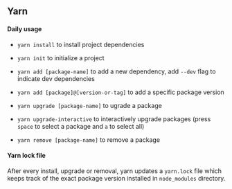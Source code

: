 ## Yarn

#### Daily usage

- `yarn install` to install project dependencies

- `yarn init` to initialize a project

- `yarn add [package-name]` to add a new dependency, add `--dev` flag to indicate dev dependencies

- `yarn add [package]@[version-or-tag]` to add a specific package version

- `yarn upgrade [package-name]` to ugrade a package

- `yarn upgrade-interactive` to interactively upgrade packages (press `space` to select a package and `a` to select all)

- `yarn remove [package-name]` to remove a package

#### Yarn lock file

After every install, upgrade or removal, yarn updates a `yarn.lock` file which keeps track of the exact package version installed in `node_modules` directory.
